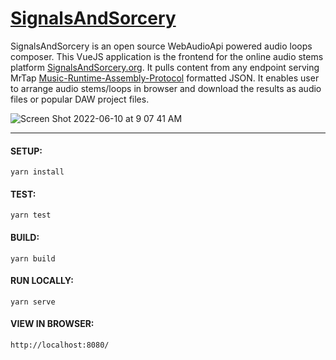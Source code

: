 # <u>SignalsAndSorcery</u>

SignalsAndSorcery is an open source WebAudioApi powered audio loops composer.  This VueJS application is the frontend for the online audio stems platform [SignalsAndSorcery.org](https://signalsandsorcery.org/sas/composer). It pulls content from any endpoint serving MrTap [Music-Runtime-Assembly-Protocol](https://github.com/shiehn/MrTAP) formatted JSON.  It enables user to arrange audio stems/loops in browser and download the results as audio files or popular DAW project files.  

![Screen Shot 2022-06-10 at 9 07 41 AM](https://sas-storage-v1-f44a888852ea9f0b25b453b6ee91e131.s3.us-west-2.amazonaws.com/github-screenshot.png)

---

#### SETUP:

```yarn install```

#### TEST:

```yarn test``` 

#### BUILD:

```yarn build```

#### RUN LOCALLY:

```yarn serve```

#### VIEW IN BROWSER:

```http://localhost:8080/```
